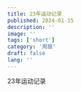 ```yaml
---
title: 23年运动记录
published: 2024-01-15
description: ''
image: ''
tags: ['short']
category: '周报'
draft: false
lang: ''
---
```

 23年运动记录

 

<!-- ![](./attachments/Qmd6WaQYJLiMrKWWMiuZ7A9CAaSy58JrVHDJku2nuHj3pi.jpeg) -->